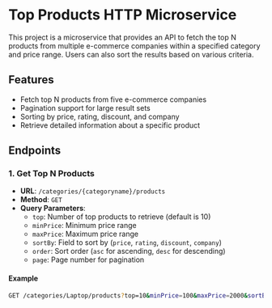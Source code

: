 # Top Products HTTP Microservice

This project is a microservice that provides an API to fetch the top N products from multiple e-commerce companies within a specified category and price range. Users can also sort the results based on various criteria.

## Features

- Fetch top N products from five e-commerce companies
- Pagination support for large result sets
- Sorting by price, rating, discount, and company
- Retrieve detailed information about a specific product

## Endpoints

### 1. Get Top N Products

- **URL**: `/categories/{categoryname}/products`
- **Method**: `GET`
- **Query Parameters**:
  - `top`: Number of top products to retrieve (default is 10)
  - `minPrice`: Minimum price range
  - `maxPrice`: Maximum price range
  - `sortBy`: Field to sort by (`price`, `rating`, `discount`, `company`)
  - `order`: Sort order (`asc` for ascending, `desc` for descending)
  - `page`: Page number for pagination

#### Example

```sh
GET /categories/Laptop/products?top=10&minPrice=100&maxPrice=2000&sortBy=price&order=asc&page=1
